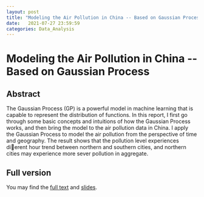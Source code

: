 ```yaml
---
layout: post
title: "Modeling the Air Pollution in China -- Based on Gaussian Process"
date:   2021-07-27 23:59:59
categories: Data_Analysis
---
```


# Modeling the Air Pollution in China -- Based on Gaussian Process

## Abstract
The Gaussian Process (GP) is a powerful model in machine learning that is capable
to represent the distribution of functions. In this report, I first go through some
basic concepts and intuitions of how the Gaussian Process works, and then bring the
model to the air pollution data in China. I apply the Gaussian Process to model
the air pollution from the perspective of time and geography. The result shows that
the pollution level experiences dierent hour trend between northern and southern
cities, and northern cities may experience more sever pollution in aggregate.

## Full version
You may find the [full text]({{site.baseurl}}/assets/Modeling_AirPollution.pdf) and [slides]({{site.baseurl}}/assets/ModelingAP_slides.pdf).
